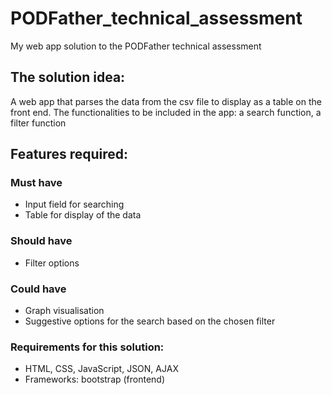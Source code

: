 # PODFather_technical_assessment
My web app solution to the PODFather technical assessment

## The solution idea:
A web app that parses the data from the csv file to display as a table on the front end.
The functionalities to be included in the app: a search function, a filter function

## Features required:
### Must have
- Input field for searching
- Table for display of the data
### Should have
- Filter options
### Could have
- Graph visualisation
- Suggestive options for the search based on the chosen filter

### Requirements for this solution:
- HTML, CSS, JavaScript, JSON, AJAX
- Frameworks: bootstrap (frontend)
